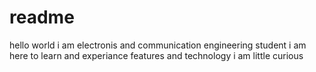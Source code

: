 # readme
hello world 
i am electronis and communication engineering student
i am here to learn and experiance features and technology
i am little curious
